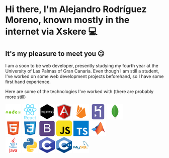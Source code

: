 # Hi there, I'm Alejandro Rodríguez Moreno, known mostly in the internet via Xskere 💻
## It's my pleasure to meet you 😉

I am a soon to be web developer, presently studying my fourth year at the University of Las Palmas of Gran Canaria. Even though I am still a student, I've worked on some web development projects beforehand, so I have some first hand experience.

Here are some of the technologies I've worked with (there are probably more still)

  <p> 
    <img src="./icons/nodejs-plain-wordmark.svg" alt="c++" width="50" height="50"/>
    <img src="./icons/react-original-wordmark.svg" alt="c++" width="50" height="50"/>
    <img src="./icons/express.webp" alt="matlab" width="50" height="50"/>
    <img src="./icons/angularjs-original.svg" alt="c++" width="50" height="50"/>
    <img src="./icons/firebase-plain.svg" alt="python" width="50" height="50"/>
    <img src="./icons/heroku-plain.svg" alt="c" width="50" height="50"/>
    <img src="./icons/mongodb-original.svg" alt="java" width="50" height="50"/>
    </br>    
    <img src="./icons/html_icon.svg" alt="html" width="50" height="50"/>
    <img src="./icons/css_icon.svg" alt="css" width="50" height="50"/>
    <img src="./icons/bootstrap_icon.svg" alt="bootstrap" width="50" height="50"/>
    <img src="./icons/javascript_icon.svg" alt="javascript" width="50" height="50"/>
    <img src="./icons/typescript-original.svg" alt="java" width="50" height="50"/>
    <img src="./icons/matlab_icon.svg" alt="matlab" width="50" height="50"/>
    </br>
    <img src="./icons/java_icon.svg" alt="java" width="50" height="50"/>
    <img src="./icons/python_icon.svg" alt="python" width="50" height="50"/> 
    <img src="./icons/c_icon.svg" alt="c" width="50" height="50"/>
    <img src="./icons/cplusplus_icon.svg" alt="c++" width="50" height="50"/>    
    <img src="./icons/mysql_icon.svg" alt="mysql" width="50" height="50"/>
    </br>
  </p>
